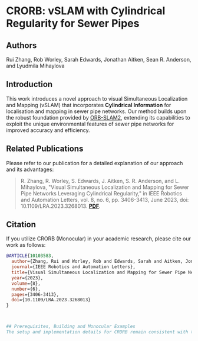 # CRORB: vSLAM with Cylindrical Regularity for Sewer Pipes

## Authors
Rui Zhang, Rob Worley, Sarah Edwards, Jonathan Aitken, Sean R. Anderson, and Lyudmila Mihaylova

## Introduction
This work introduces a novel approach to visual Simultaneous Localization and Mapping (vSLAM) that incorporates **Cylindrical Information** for localisation and mapping in sewer pipe networks. Our method builds upon the robust foundation provided by [ORB-SLAM2](https://github.com/raulmur/ORB_SLAM2), extending its capabilities to exploit the unique environmental features of sewer pipe networks for improved accuracy and efficiency.

## Related Publications
Please refer to our publication for a detailed explanation of our approach and its advantages:

> R. Zhang, R. Worley, S. Edwards, J. Aitken, S. R. Anderson, and L. Mihaylova, "Visual Simultaneous Localization and Mapping for Sewer Pipe Networks Leveraging Cylindrical Regularity," in IEEE Robotics and Automation Letters, vol. 8, no. 6, pp. 3406-3413, June 2023, doi: 10.1109/LRA.2023.3268013. **[PDF](https://www.researchgate.net/publication/370081437_Visual_Simultaneous_Localisation_and_Mapping_for_Sewer_Pipe_Networks_Leveraging_Cylindrical_Regularity)**.

## Citation
If you utilize CRORB (Monocular) in your academic research, please cite our work as follows:

```bibtex
@ARTICLE{10103583,
  author={Zhang, Rui and Worley, Rob and Edwards, Sarah and Aitken, Jonathan and Anderson, Sean R. and Mihaylova, Lyudmila},
  journal={IEEE Robotics and Automation Letters}, 
  title={Visual Simultaneous Localization and Mapping for Sewer Pipe Networks Leveraging Cylindrical Regularity}, 
  year={2023},
  volume={8},
  number={6},
  pages={3406-3413},
  doi={10.1109/LRA.2023.3268013}
}



## Prerequisites, Building and Monocular Examples
The setup and implementation details for CRORB remain consistent with those established for ORB-SLAM2. For comprehensive instructions on prerequisites, building the project, and running monocular examples, please refer to the original [ORB-SLAM2](https://github.com/raulmur/ORB_SLAM2).
